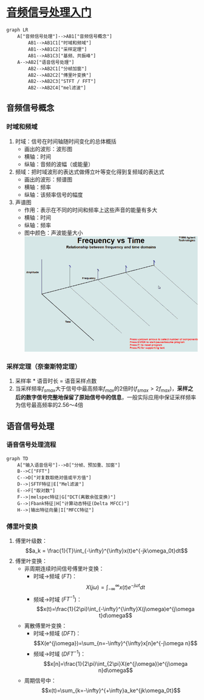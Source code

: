 # [音频信号处理入门](https://zhuanlan.zhihu.com/p/386467252)
```mermaid
graph LR
    A["音频信号处理"]-->AB1["音频信号概念"]
        AB1-->AB1C1["时域和频域"]
        AB1-->AB1C2["采样定理"]
        AB1-->AB1C3["基频、共振峰"]
    A-->AB2["语音信号处理"]
        AB2-->AB2C1["分帧加窗"]
        AB2-->AB2C2["傅里叶变换"]
        AB2-->AB2C3["STFT / FFT"]
        AB2-->AB2C4["mel滤波"]
```
## 音频信号概念
### 时域和频域
1. 时域：信号在时间轴随时间变化的总体概括
   - 画出的波形：波形图
   - 横轴：时间
   - 纵轴：音频的波幅（或能量）
2. 频域：把时域波形的表达式做傅立叶等变化得到复频域的表达式
   - 画出的波形：频谱图
   - 横轴：频率
   - 纵轴：该频率信号的幅度
3. 声谱图
   - 作用：表示在不同的时间和频率上这些声音的能量有多大
   - 横轴：时间
   - 纵轴：频率
   - 图中颜色：声波能量大小
![](../images/v2-3cd648a468b5bc48d8046007014b8f13_720w.gif)
### 采样定理（奈奎斯特定理）
1. 采样率 * 语音时长 = 语音采样点数
2. 当采样频率$f_{smax}$大于信号中最高频率$f_{max}$的2倍时($f_{smax}>2f_{max}$)，**采样之后的数字信号完整地保留了原始信号中的信息**，一般实际应用中保证采样频率为信号最高频率的2.56～4倍


## 语音信号处理
### 语音信号处理流程
```mermaid
graph TD
    A["输入语音信号"]-->B["分帧、预加重、加窗"]
    B-->C["FFT"]
    C-->D["对复数取绝对值或平方值"]
    D-->|SFTF特征|E["Mel滤波"]
    E-->F["取对数"]
    F-->|melspec特征|G["DCT(离散余弦变换)"]
    G-->|Fbank特征|H["计算动态特征(Delta MFCC)"]
    H-->|输出特征向量|I["MFCC特征"]

```
### 傅里叶变换
1. 傅里叶级数：$$a_k = \frac{1}{T}\int_{-\infty}^{\infty}x(t)e^{-jk\omega_0t}dt$$
2. 傅里叶变换：
   - 非周期连续时间信号傅里叶变换：
     - 时域->频域 ($FT$)：$$X(j\omega)=\int_{-\infty}^{\infty}x(t)e^{-j\omega t}dt$$
     - 频域->时域 ($FT^{-1}$)：$$x(t)=\frac{1}{2\pi}\int_{-\infty}^{\infty}X(j\omega)e^{j\omega t}d\omega$$
   - 离散傅里叶变换：
     - 时域->频域 ($DFT$)：$$X(e^{j\omega})=\sum_{n=-\infty}^{\infty}x[n]e^{-j\omega n}$$
     - 频域->时域 ($DFT^{-1}$)：$$x[n]=\frac{1}{2\pi}\int_{2\pi}X(e^{j\omega})e^{j\omega n}d\omega$$
   - 周期信号中：$$x(t)=\sum_{k=-\infty}^{+\infty}a_ke^{jk\omega_0t}$$